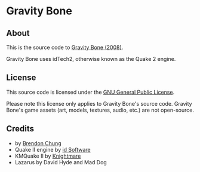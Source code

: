 # Gravity Bone

## About
This is the source code to [Gravity Bone (2008)](http://blendogames.com/older.htm#gravitybone).

Gravity Bone uses idTech2, otherwise known as the Quake 2 engine.

## License
This source code is licensed under the [GNU General Public License](https://github.com/blendogames/gravitybone/blob/master/LICENSE).

Please note this license only applies to Gravity Bone's source code. Gravity Bone's game assets (art, models, textures, audio, etc.) are not open-source.

## Credits
- by [Brendon Chung](http://blendogames.com)
- Quake II engine by [id Software](https://www.idsoftware.com)
- KMQuake II by [Knightmare](http://www.markshan.com/knightmare)
- Lazarus by David Hyde and Mad Dog
